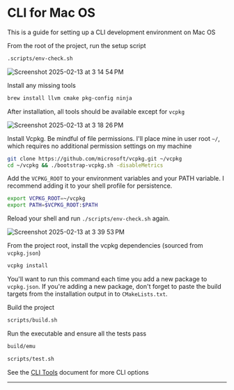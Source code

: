 # CLI for Mac OS
This is a guide for setting up a CLI development environment on Mac OS

From the root of the project, run the setup script
```bash
.scripts/env-check.sh
```

![Screenshot 2025-02-13 at 3 14 54 PM](https://github.com/user-attachments/assets/fb2aded7-361b-412f-87b2-b40445183b7a)

Install any missing tools
```bash
brew install llvm cmake pkg-config ninja
```

After installation, all tools should be available except for `vcpkg`

![Screenshot 2025-02-13 at 3 18 26 PM](https://github.com/user-attachments/assets/674a9d6e-590f-4f86-9a9c-1dc8eb3a35e1)

Install Vcpkg. Be mindful of file permissions. I'll place mine in user root `~/`, which requires no additional permission settings on my machine
```bash
git clone https://github.com/microsoft/vcpkg.git ~/vcpkg
cd ~/vcpkg && ./bootstrap-vcpkg.sh -disableMetrics
```

Add the `VCPKG_ROOT` to your environment variables and your PATH variable. I recommend adding it to your shell profile for persistence.
```bash
export VCPKG_ROOT=~/vcpkg
export PATH=$VCPKG_ROOT:$PATH
```

Reload your shell and run `./scripts/env-check.sh` again.

![Screenshot 2025-02-13 at 3 39 53 PM](https://github.com/user-attachments/assets/db2412bd-f396-4f23-b5d0-79256e2c6865)

From the project root, install the vcpkg dependencies (sourced from `vcpkg.json`)
```bash
vcpkg install
```

You'll want to run this command each time you add a new package to `vcpkg.json`. If you're adding a new package, don't forget to paste the build targets from the installation output in to `CMakeLists.txt`.

Build the project
```bash
scripts/build.sh
```

Run the executable and ensure all the tests pass
```bash
build/emu
```
```bash
scripts/test.sh
```

See the [CLI Tools](https://github.com/bgevko/nes-emu/blob/main/docs/CLI_Tools.md) document for more CLI options

---
